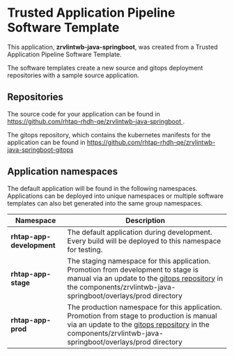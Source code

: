 # Trusted Application Pipeline Software Template

This application, **zrvlintwb-java-springboot**, was created from a Trusted Application Pipeline Software Template.

The software templates create a new source and gitops deployment repositories with a sample source application. 

## Repositories

The source code for your application can be found in [https://github.com/rhtap-rhdh-qe/zrvlintwb-java-springboot ](https://github.com/rhtap-rhdh-qe/zrvlintwb-java-springboot ).
 
The gitops repository, which contains the kubernetes manifests for the application can be found in 
[https://github.com/rhtap-rhdh-qe/zrvlintwb-java-springboot-gitops ](https://github.com/rhtap-rhdh-qe/zrvlintwb-java-springboot-gitops ) 

## Application namespaces 

The default application will be found in the following namespaces. Applications can be deployed into unique namespaces or multiple software templates can also bet generated into the same group namespaces.  

|  Namespace   |  Description   |  
| -------- | -------- |   
| **rhtap-app-development** | The default application during development. Every build will be deployed to this namespace for testing. | 
| **rhtap-app-stage** | The staging namespace for this application. Promotion from development to stage is manual via an update to the [gitops repository](https://github.com/rhtap-rhdh-qe/zrvlintwb-java-springboot-gitops ) in the components/zrvlintwb-java-springboot/overlays/prod directory |  
| **rhtap-app-prod** | The production namespace for this application. Promotion from stage to production is manual via an update to the [gitops repository](https://github.com/rhtap-rhdh-qe/zrvlintwb-java-springboot-gitops ) in the components/zrvlintwb-java-springboot/overlays/prod directory | 